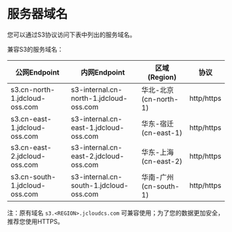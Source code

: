 # 服务器域名

您可以通过S3协议访问下表中列出的服务域名。

兼容S3的服务域名：

|公网Endpoint|内网Endpoint|区域(Region)|协议|
|-|-|-|-|
|s3.cn-north-1.jdcloud-oss.com|s3-internal.cn-north-1.jdcloud-oss.com|华北-北京(cn-north-1)|http/https|
|s3.cn-east-1.jdcloud-oss.com|s3-internal.cn-east-1.jdcloud-oss.com|华东-宿迁(cn-east-1)|http/https|
|s3.cn-east-2.jdcloud-oss.com|s3-internal.cn-east-2.jdcloud-oss.com|华东-上海(cn-east-2)|http/https|
|s3.cn-south-1.jdcloud-oss.com|s3-internal.cn-south-1.jdcloud-oss.com|华南-广州(cn-south-1)|http/https|

注：原有域名 `s3.<REGION>.jcloudcs.com` 可兼容使用；为了您的数据更加安全，推荐您使用HTTPS。

